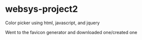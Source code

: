 # websys-project2
Color picker using html, javascript, and jquery

Went to the favicon generator and downloaded one/created one
